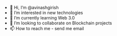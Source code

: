- 👋 Hi, I’m @avinashgirish
- 👀 I’m interested in new technologies
- 🌱 I’m currently learning Web 3.0
- 💞️ I’m looking to collaborate on Blockchain projects
- 📫 How to reach me - send me email

<!---
avinashgirish/avinashgirish is a ✨ special ✨ repository because its `README.md` (this file) appears on your GitHub profile.
You can click the Preview link to take a look at your changes.
--->

